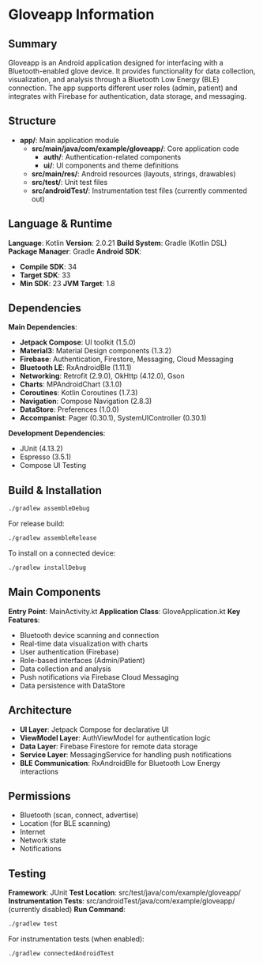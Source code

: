 # Gloveapp Information

## Summary
Gloveapp is an Android application designed for interfacing with a Bluetooth-enabled glove device. It provides functionality for data collection, visualization, and analysis through a Bluetooth Low Energy (BLE) connection. The app supports different user roles (admin, patient) and integrates with Firebase for authentication, data storage, and messaging.

## Structure
- **app/**: Main application module
  - **src/main/java/com/example/gloveapp/**: Core application code
    - **auth/**: Authentication-related components
    - **ui/**: UI components and theme definitions
  - **src/main/res/**: Android resources (layouts, strings, drawables)
  - **src/test/**: Unit test files
  - **src/androidTest/**: Instrumentation test files (currently commented out)

## Language & Runtime
**Language**: Kotlin
**Version**: 2.0.21
**Build System**: Gradle (Kotlin DSL)
**Package Manager**: Gradle
**Android SDK**: 
- **Compile SDK**: 34
- **Target SDK**: 33
- **Min SDK**: 23
**JVM Target**: 1.8

## Dependencies
**Main Dependencies**:
- **Jetpack Compose**: UI toolkit (1.5.0)
- **Material3**: Material Design components (1.3.2)
- **Firebase**: Authentication, Firestore, Messaging, Cloud Messaging
- **Bluetooth LE**: RxAndroidBle (1.11.1)
- **Networking**: Retrofit (2.9.0), OkHttp (4.12.0), Gson
- **Charts**: MPAndroidChart (3.1.0)
- **Coroutines**: Kotlin Coroutines (1.7.3)
- **Navigation**: Compose Navigation (2.8.3)
- **DataStore**: Preferences (1.0.0)
- **Accompanist**: Pager (0.30.1), SystemUIController (0.30.1)

**Development Dependencies**:
- JUnit (4.13.2)
- Espresso (3.5.1)
- Compose UI Testing

## Build & Installation
```bash
./gradlew assembleDebug
```
For release build:
```bash
./gradlew assembleRelease
```
To install on a connected device:
```bash
./gradlew installDebug
```

## Main Components
**Entry Point**: MainActivity.kt
**Application Class**: GloveApplication.kt
**Key Features**:
- Bluetooth device scanning and connection
- Real-time data visualization with charts
- User authentication (Firebase)
- Role-based interfaces (Admin/Patient)
- Data collection and analysis
- Push notifications via Firebase Cloud Messaging
- Data persistence with DataStore

## Architecture
- **UI Layer**: Jetpack Compose for declarative UI
- **ViewModel Layer**: AuthViewModel for authentication logic
- **Data Layer**: Firebase Firestore for remote data storage
- **Service Layer**: MessagingService for handling push notifications
- **BLE Communication**: RxAndroidBle for Bluetooth Low Energy interactions

## Permissions
- Bluetooth (scan, connect, advertise)
- Location (for BLE scanning)
- Internet
- Network state
- Notifications

## Testing
**Framework**: JUnit
**Test Location**: src/test/java/com/example/gloveapp/
**Instrumentation Tests**: src/androidTest/java/com/example/gloveapp/ (currently disabled)
**Run Command**:
```bash
./gradlew test
```
For instrumentation tests (when enabled):
```bash
./gradlew connectedAndroidTest
```